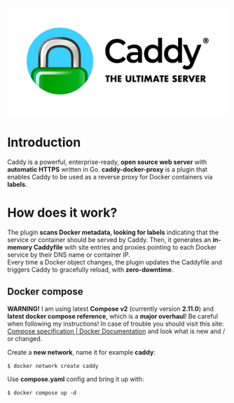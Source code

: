 ![enter image description here](https://raw.githubusercontent.com/docker-library/docs/175a99d9d009afb887a921e35bfa892a01d7be77/caddy/logo.png)

# Introduction

Caddy is a powerful, enterprise-ready, **open source web server** with **automatic HTTPS** written in Go. **caddy-docker-proxy** is a plugin that enables Caddy to be used as a reverse proxy for Docker containers via **labels**.

# How does it work?

The plugin **scans Docker metadata, looking for labels** indicating that the service or container should be served by Caddy. Then, it generates an **in-memory Caddyfile** with site entries and proxies pointing to each Docker service by their DNS name or container IP.  
Every time a Docker object changes, the plugin updates the Caddyfile and triggers Caddy to gracefully reload, with **zero-downtime**.

## Docker compose 

**WARNING!** I am using latest **Compose v2** (currently version **2.11.0**) and **latest docker compose reference**, which is a **major overhaul**! Be careful when following my instructions! In case of trouble you should visit this site: [Compose specification | Docker Documentation](https://docs.docker.com/compose/compose-file/) and look what is new and / or changed.

Create a **new network**, name it for example **caddy**:

    $ docker network create caddy

Use **compose.yaml** config and bring it up with:

	$ docker compose up -d
